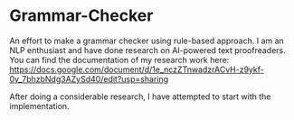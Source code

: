 # Grammar-Checker
An effort to make a grammar checker using rule-based approach. I am an NLP enthusiast and have done research on AI-powered text proofreaders. You can find the documentation of my research work here: https://docs.google.com/document/d/1e_nczZTnwadzrACvH-z9ykf-0y_7bhzbNdg3AZySd40/edit?usp=sharing 

After doing a considerable research, I have attempted to start with the implementation. 

